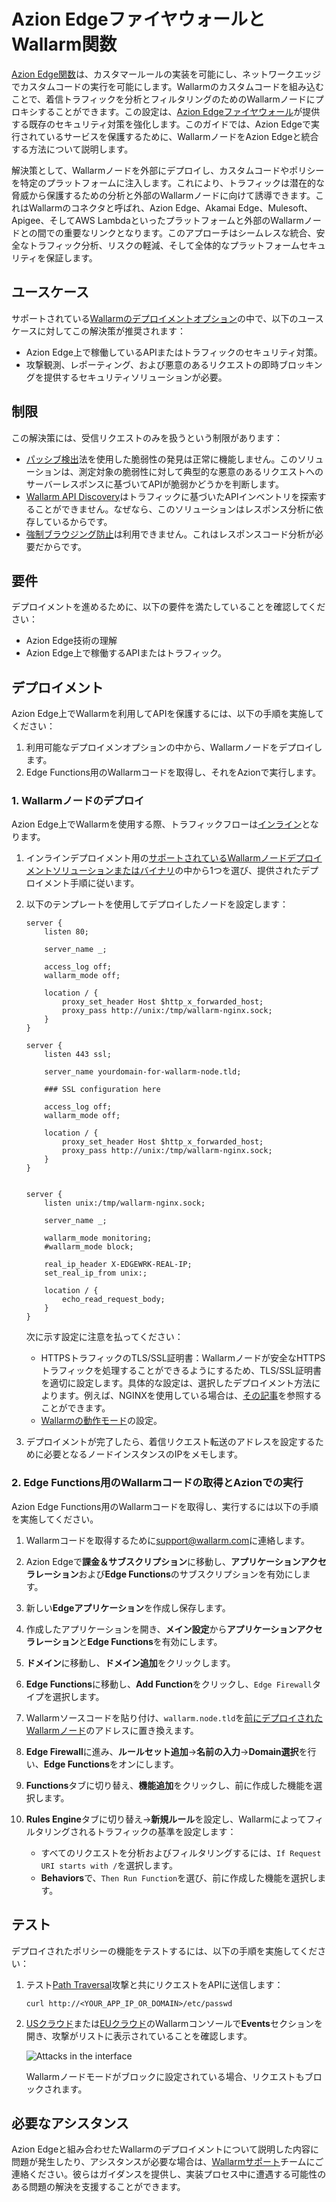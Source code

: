 [ptrav-attack-docs]:                ../../attacks-vulns-list.md#path-traversal
[attacks-in-ui-image]:              ../../images/admin-guides/test-attacks-quickstart-sqli-xss.png

# Azion EdgeファイヤウォールとWallarm関数

[Azion Edge関数](https://www.azion.com/en/products/edge-functions/)は、カスタマールールの実装を可能にし、ネットワークエッジでカスタムコードの実行を可能にします。Wallarmのカスタムコードを組み込むことで、着信トラフィックを分析とフィルタリングのためのWallarmノードにプロキシすることができます。この設定は、[Azion Edgeファイヤウォール](https://www.azion.com/en/products/edge-firewall/)が提供する既存のセキュリティ対策を強化します。このガイドでは、Azion Edgeで実行されているサービスを保護するために、WallarmノードをAzion Edgeと統合する方法について説明します。

解決策として、Wallarmノードを外部にデプロイし、カスタムコードやポリシーを特定のプラットフォームに注入します。これにより、トラフィックは潜在的な脅威から保護するための分析と外部のWallarmノードに向けて誘導できます。これはWallarmのコネクタと呼ばれ、Azion Edge、Akamai Edge、Mulesoft、Apigee、そしてAWS Lambdaといったプラットフォームと外部のWallarmノードとの間での重要なリンクとなります。このアプローチはシームレスな統合、安全なトラフィック分析、リスクの軽減、そして全体的なプラットフォームセキュリティを保証します。

## ユースケース

サポートされている[Wallarmのデプロイメントオプション](../supported-deployment-options.md)の中で、以下のユースケースに対してこの解決策が推奨されます：

* Azion Edge上で稼働しているAPIまたはトラフィックのセキュリティ対策。
* 攻撃観測、レポーティング、および悪意のあるリクエストの即時ブロッキングを提供するセキュリティソリューションが必要。

## 制限

この解決策には、受信リクエストのみを扱うという制限があります：

* [パッシブ検出](../../about-wallarm/detecting-vulnerabilities.md#passive-detection)法を使用した脆弱性の発見は正常に機能しません。このソリューションは、測定対象の脆弱性に対して典型的な悪意のあるリクエストへのサーバーレスポンスに基づいてAPIが脆弱かどうかを判断します。
* [Wallarm API Discovery](../../about-wallarm/api-discovery.md)はトラフィックに基づいたAPIインベントリを探索することができません。なぜなら、このソリューションはレスポンス分析に依存しているからです。
* [強制ブラウジング防止](../../admin-en/configuration-guides/protecting-against-bruteforce.md)は利用できません。これはレスポンスコード分析が必要だからです。

## 要件

デプロイメントを進めるために、以下の要件を満たしていることを確認してください：

* Azion Edge技術の理解
* Azion Edge上で稼働するAPIまたはトラフィック。

## デプロイメント

Azion Edge上でWallarmを利用してAPIを保護するには、以下の手順を実施してください：

1. 利用可能なデプロイメンオプションの中から、Wallarmノードをデプロイします。
1. Edge Functions用のWallarmコードを取得し、それをAzionで実行します。

### 1. Wallarmノードのデプロイ

Azion Edge上でWallarmを使用する際、トラフィックフローは[インライン](../inline/overview.md)となります。

1. インラインデプロイメント用の[サポートされているWallarmノードデプロイメントソリューションまたはバイナリ](../supported-deployment-options.md#in-line)の中から1つを選び、提供されたデプロイメント手順に従います。
1. 以下のテンプレートを使用してデプロイしたノードを設定します：

    ```
    server {
        listen 80;

        server_name _;

        access_log off;
        wallarm_mode off;

        location / {
            proxy_set_header Host $http_x_forwarded_host;
            proxy_pass http://unix:/tmp/wallarm-nginx.sock;
        }
    }

    server {
        listen 443 ssl;

        server_name yourdomain-for-wallarm-node.tld;

        ### SSL configuration here

        access_log off;
        wallarm_mode off;

        location / {
            proxy_set_header Host $http_x_forwarded_host;
            proxy_pass http://unix:/tmp/wallarm-nginx.sock;
        }
    }


    server {
        listen unix:/tmp/wallarm-nginx.sock;
        
        server_name _;
        
        wallarm_mode monitoring;
        #wallarm_mode block;

        real_ip_header X-EDGEWRK-REAL-IP;
        set_real_ip_from unix:;

        location / {
            echo_read_request_body;
        }
    }
    ```

    次に示す設定に注意を払ってください：

    * HTTPSトラフィックのTLS/SSL証明書：Wallarmノードが安全なHTTPSトラフィックを処理することができるようにするため、TLS/SSL証明書を適切に設定します。具体的な設定は、選択したデプロイメント方法によります。例えば、NGINXを使用している場合は、[その記事](https://docs.nginx.com/nginx/admin-guide/security-controls/terminating-ssl-http/)を参照することができます。
    * [Wallarmの動作モード](../../admin-en/configure-wallarm-mode.md)の設定。
1. デプロイメントが完了したら、着信リクエスト転送のアドレスを設定するために必要となるノードインスタンスのIPをメモします。

### 2. Edge Functions用のWallarmコードの取得とAzionでの実行

Azion Edge Functions用のWallarmコードを取得し、実行するには以下の手順を実施してください。

1. Wallarmコードを取得するために[support@wallarm.com](mailto:support@wallarm.com)に連絡します。
1. Azion Edgeで**課金＆サブスクリプション**に移動し、**アプリケーションアクセラレーション**および**Edge Functions**のサブスクリプションを有効にします。
1. 新しい**Edgeアプリケーション**を作成し保存します。
1. 作成したアプリケーションを開き、**メイン設定**から**アプリケーションアクセラレーション**と**Edge Functions**を有効にします。
1. **ドメイン**に移動し、**ドメイン追加**をクリックします。
1. **Edge Functions**に移動し、**Add Function**をクリックし、`Edge Firewall`タイプを選択します。
1. Wallarmソースコードを貼り付け、`wallarm.node.tld`を[前にデプロイされたWallarmノード](#1-wallarm-nodeのデプロイ)のアドレスに置き換えます。
1. **Edge Firewall**に進み、**ルールセット追加**→**名前の入力**→**Domain選択**を行い、**Edge Functions**をオンにします。
1. **Functions**タブに切り替え、**機能追加**をクリックし、前に作成した機能を選択します。
1. **Rules Engine**タブに切り替え→**新規ルール**を設定し、Wallarmによってフィルタリングされるトラフィックの基準を設定します：

    * すべてのリクエストを分析およびフィルタリングするには、`If Request URI starts with /`を選択します。
    * **Behaviors**で、`Then Run Function`を選び、前に作成した機能を選択します。

## テスト

デプロイされたポリシーの機能をテストするには、以下の手順を実施してください：

1. テスト[Path Traversal][ptrav-attack-docs]攻撃と共にリクエストをAPIに送信します：

    ```
    curl http://<YOUR_APP_IP_OR_DOMAIN>/etc/passwd
    ```
1. [USクラウド](https://us1.my.wallarm.com/search)または[EUクラウド](https://my.wallarm.com/search)のWallarmコンソールで**Events**セクションを開き、攻撃がリストに表示されていることを確認します。
    
    ![Attacks in the interface][attacks-in-ui-image]

    Wallarmノードモードがブロックに設定されている場合、リクエストもブロックされます。

## 必要なアシスタンス

Azion Edgeと組み合わせたWallarmのデプロイメントについて説明した内容に問題が発生したり、アシスタンスが必要な場合は、[Wallarmサポート](mailto:support@wallarm.com)チームにご連絡ください。彼らはガイダンスを提供し、実装プロセス中に遭遇する可能性のある問題の解決を支援することができます。